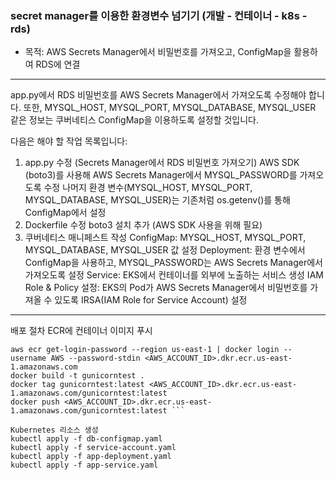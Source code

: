 ### secret manager를 이용한 환경변수 넘기기 (개발 - 컨테이너 - k8s - rds)
- 목적: AWS Secrets Manager에서 비밀번호를 가져오고, ConfigMap을 활용하여 RDS에 연결
-----------------------------------

app.py에서 RDS 비밀번호를 AWS Secrets Manager에서 가져오도록 수정해야 합니다.
또한, MYSQL_HOST, MYSQL_PORT, MYSQL_DATABASE, MYSQL_USER 같은 정보는 쿠버네티스 ConfigMap을 이용하도록 설정할 것입니다.

다음은 해야 할 작업 목록입니다:

1. app.py 수정 (Secrets Manager에서 RDS 비밀번호 가져오기)
AWS SDK (boto3)를 사용해 AWS Secrets Manager에서 MYSQL_PASSWORD를 가져오도록 수정
나머지 환경 변수(MYSQL_HOST, MYSQL_PORT, MYSQL_DATABASE, MYSQL_USER)는 기존처럼 os.getenv()를 통해 ConfigMap에서 설정
2. Dockerfile 수정
boto3 설치 추가 (AWS SDK 사용을 위해 필요)
3. 쿠버네티스 매니페스트 작성
ConfigMap: MYSQL_HOST, MYSQL_PORT, MYSQL_DATABASE, MYSQL_USER 값 설정
Deployment: 환경 변수에서 ConfigMap을 사용하고, MYSQL_PASSWORD는 AWS Secrets Manager에서 가져오도록 설정
Service: EKS에서 컨테이너를 외부에 노출하는 서비스 생성
IAM Role & Policy 설정: EKS의 Pod가 AWS Secrets Manager에서 비밀번호를 가져올 수 있도록 IRSA(IAM Role for Service Account) 설정

-----------------------------------

배포 절차
ECR에 컨테이너 이미지 푸시
```
aws ecr get-login-password --region us-east-1 | docker login --username AWS --password-stdin <AWS_ACCOUNT_ID>.dkr.ecr.us-east-1.amazonaws.com
docker build -t gunicorntest .
docker tag gunicorntest:latest <AWS_ACCOUNT_ID>.dkr.ecr.us-east-1.amazonaws.com/gunicorntest:latest
docker push <AWS_ACCOUNT_ID>.dkr.ecr.us-east-1.amazonaws.com/gunicorntest:latest ```

Kubernetes 리소스 생성
kubectl apply -f db-configmap.yaml
kubectl apply -f service-account.yaml
kubectl apply -f app-deployment.yaml
kubectl apply -f app-service.yaml

